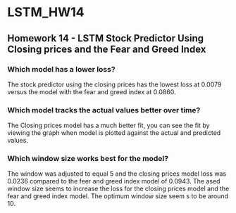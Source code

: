 # LSTM_HW14
## Homework 14  - LSTM Stock Predictor Using Closing prices and the Fear and Greed Index


### Which model has a lower loss?
The stock predictor using the closing prices has the lowest loss at 0.0079 versus the model with the fear and greed index at 0.0860.

### Which model tracks the actual values better over time?
The Closing prices model has a much better fit, you can see the fit by viewing the graph when model is plotted against the actual and predicted values.

### Which window size works best for the model?
The window was adjusted to equal 5 and the closing prices model loss was 0.0236 compared to the feer and greed index model of 0.0943. 
The ased window size seems to increase the loss for the closing prices model and the fear and greed index model. The optimum window size seem s to be around 10.